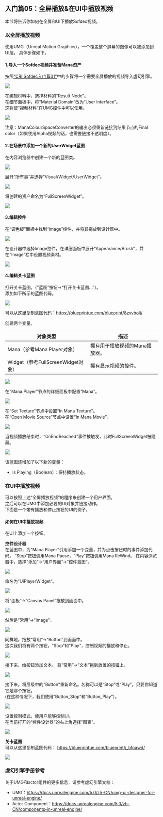 ## 入门篇05：全屏播放&在UI中播放视频

本节将告诉你如何在全屏和UI下播放Sofdec视频。

### 以全屏播放视频
使用UMG（Unreal Motion Graphics），一个覆盖整个屏幕的图像可以被添加到UI层。
具体步骤如下。

#### 1.导入一个Sofdec视频并准备Mana资产
按照[“CRI Sofdec入门篇01”](SOF-UE-01.md)中的步骤将一个需要全屏播放的视频导入虚幻引擎。

![](images/sofdec_ue_0501.png)

在编辑材料中，选择材料的“Result Node”。<br/>
在细节面板中，将“Material Domain”改为“User Interface”。<br/>
这将使“视频材料”在UMG控件中可以使用。

![](images/sofdec_ue_0502.png)

注意：ManaColourSpaceConverter的输出必须重新链接到结果节点的Final color（如果使用Alpha视频的话，也需要链接不透明度）。

#### 2.在场景中添加一个新的UserWidget蓝图
在内容浏览器中创建一个新的蓝图类。

![](images/sofdec_ue_0503.png)

展开“所有类”并选择“Visual/Widget/UserWidget”。

![](images/sofdec_ue_0504.png)

将创建的资产命名为“FullScreenWidget”。

![](images/sofdec_ue_0505.png)

#### 3.编辑控件
在“调色板”面板中找到“Image”控件，并将其拖放到设计器中。

![](images/sofdec_ue_0506.png)

在设计器中选择Image控件，在详细面板中展开“Appearance/Brush”，并在“Image”栏中设置视频素材。

![](images/sofdec_ue_0507.png)

#### 4.编辑关卡蓝图
打开关卡蓝图。（“蓝图”按钮->“打开关卡蓝图...”）。<br/>
添加如下所示的蓝图代码。

![](images/sofdec_ue_0508.png)

可以从这里复制蓝图代码：<a href="https://blueprintue.com/blueprint/8zvvholj/" target="_blank">https://blueprintue.com/blueprint/8zvvholj/</a>

创建两个变量。

| 对象类型                          | 描述                           |
|-----------------------------------|--------------------------------|
| Mana（参考Mana Player对象）       | 拥有用于播放视频的Mana播放器。 |
| Widget（参考FullScreenWidget对象）| 拥有显示视频的控件。           |

![](images/sofdec_ue_0509.png)

在“Mana Player”节点的详细面板中配置“Mana”。

![](images/sofdec_ue_0510.png)

在“Set Texture”节点中设置“In Mana Texture”。<br/>
在“Open Movie Source”节点中设置“In Mana Movie”。

![](images/sofdec_ue_0511.png)

当视频播放结束时，“OnEndReached”事件被触发，此时FullScreenWidget被隐藏。

![](images/sofdec_ue_0512.png)

该蓝图还增加了以下新的变量：
* Is Playing（Boolean）：保持播放状态。

### 在UI中播放视频
可以按照上述“全屏播放视频”的程序来创建一个用户界面。<br/>
之后可以在UMG中添加必要的UI对象并链接动作。<br/>
下面是一个带有播放和停止按钮的UI的例子。

#### 如何在UI中播放视频
在UI上添加一个按钮。

**控件设计器**<br/>
在蓝图中，为“Mana Player”引用添加一个变量，并为点击按钮时的事件添加代码。
“Stop”按钮调用Mana Pause，“Play”按钮调用Mana ReWind。
在内容浏览器中，选择“添加”->“用户界面”->“控件蓝图”。

![](images/sofdec_ue_0513.png)

命名为“UiPlayerWidget”。

![](images/sofdec_ue_0514.png)

将“面板”->“Canvas Panel”拖放到画面中。

![](images/sofdec_ue_0515.png)

然后是“常用”->“Image”。

![](images/sofdec_ue_0516.png)

同样地，拖放“常用”->“Button”到画面中。<br/>
这次我们将有两个按钮，“Stop”和“Play”，控制视频的播放和停止。

![](images/sofdec_ue_0517.png)

接下来，给按钮添加文本。
将“常用”->“文本”拖到放置的按钮上。

![](images/sofdec_ue_0518.png)

接下来，将层级中的“Button”重新命名。名称可以是“Stop”或“Play”，只要你知道它是哪个按钮。<br/>
(在这种情况下，我们使用“Button_Stop”和“Button_Play”）。

![](images/sofdec_ue_0519.png)

设置控制模式，使用户能够控制UI。<br/>
在当前打开的“控件设计器”的右上角选择“图表”。

![](images/sofdec_ue_0520.png)

**关卡蓝图**<br/>
可以从这里复制蓝图代码：
<a href="https://blueprintue.com/blueprint/j_bfoawd/" target="_blank">https://blueprintue.com/blueprint/j_bfoawd/</a>

![](images/sofdec_ue_0521.png)

### 虚幻引擎手册参考
关于UMG和actor组件的更多信息，请参考虚幻引擎文档：
* UMG：<a href="https://docs.unrealengine.com/5.0/zh-CN/umg-ui-designer-for-unreal-engine/" target="_blank">https://docs.unrealengine.com/5.0/zh-CN/umg-ui-designer-for-unreal-engine/</a>
* Actor Component：<a href="https://docs.unrealengine.com/5.0/zh-CN/components-in-unreal-engine/" target="_blank">https://docs.unrealengine.com/5.0/zh-CN/components-in-unreal-engine/</a>
